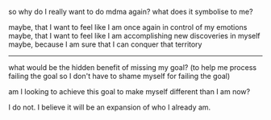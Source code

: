 so why do I really want to do mdma again?
what does it symbolise to me?

maybe, that I want to feel like I am once again in control of my emotions
maybe, that I want to feel like I am accomplishing new discoveries in myself
maybe, because I am sure that I can conquer that territory

---

what would be the hidden benefit of missing my goal?
(to help me process failing the goal so I don't have to shame myself for failing the goal)

am I looking to achieve this goal to make myself different than I am now?

I do not. I believe it will be an expansion of who I already am.
